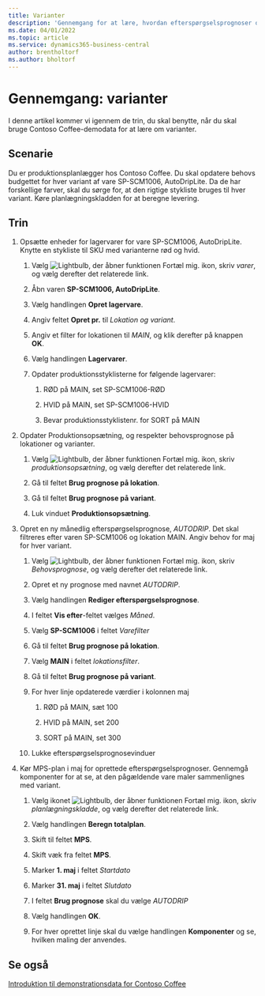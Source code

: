 ```yaml
---
title: Varianter
description: 'Gennemgang for at lære, hvordan efterspørgselsprognoser opdateres for hver variant af et produkt i Business central.'
ms.date: 04/01/2022
ms.topic: article
ms.service: dynamics365-business-central
author: brentholtorf
ms.author: bholtorf
---
```


# <a name="walkthrough-variants"></a>Gennemgang: varianter

I denne artikel kommer vi igennem de trin, du skal benytte, når du skal bruge Contoso Coffee-demodata for at lære om varianter.

## <a name="scenario"></a>Scenarie

Du er produktionsplanlægger hos Contoso Coffee. Du skal opdatere behovs budgettet for hver variant af vare SP-SCM1006, AutoDripLite. Da de har forskellige farver, skal du sørge for, at den rigtige stykliste bruges til hver variant. Køre planlægningskladden for at beregne levering.  

## <a name="steps"></a>Trin

1. Opsætte enheder for lagervarer for vare SP-SCM1006, AutoDripLite. Knytte en stykliste til SKU med varianterne rød og hvid.

    1. Vælg ![Lightbulb, der åbner funktionen Fortæl mig.](../../media/ui-search/search_small.png "Fortæl mig, hvad du vil foretage dig") ikon, skriv *varer*, og vælg derefter det relaterede link.  

    2. Åbn varen **SP-SCM1006, AutoDripLite**.

    3. Vælg handlingen **Opret lagervare**.  

    4. Angiv feltet **Opret pr.** til *Lokation og variant*.

    5. Angiv et filter for lokationen til *MAIN*, og klik derefter på knappen **OK**.

    6. Vælg handlingen **Lagervarer**.  

    7. Opdater produktionsstyklisterne for følgende lagervarer:

        1. RØD på MAIN, set SP-SCM1006-RØD  

        2. HVID på MAIN, set SP-SCM1006-HVID  

        3. Bevar produktionsstyklistenr. for SORT på MAIN  

2. Opdater Produktionsopsætning, og respekter behovsprognose på lokationer og varianter.  

    1. Vælg ![Lightbulb, der åbner funktionen Fortæl mig.](../../media/ui-search/search_small.png "Fortæl mig, hvad du vil foretage dig") ikon, skriv *produktionsopsætning*, og vælg derefter det relaterede link.  

    2. Gå til feltet **Brug prognose på lokation**.

    3. Gå til feltet **Brug prognose på variant**.

    4. Luk vinduet **Produktionsopsætning**.

3. Opret en ny månedlig efterspørgselsprognose, *AUTODRIP*. Det skal filtreres efter varen SP-SCM1006 og lokation MAIN. Angiv behov for maj for hver variant. 

    1. Vælg ![Lightbulb, der åbner funktionen Fortæl mig.](../../media/ui-search/search_small.png "Fortæl mig, hvad du vil foretage dig") ikon, skriv *Behovsprognose*, og vælg derefter det relaterede link.

    2. Opret et ny prognose med navnet *AUTODRIP*.

    3. Vælg handlingen **Rediger efterspørgselsprognose**.

    4. I feltet **Vis efter**-feltet vælges *Måned*.

    5. Vælg **SP-SCM1006** i feltet *Varefilter*

    6. Gå til feltet **Brug prognose på lokation**.

    7. Vælg **MAIN** i feltet *lokationsfilter*.

    8. Gå til feltet **Brug prognose på variant**.

    9. For hver linje opdaterede værdier i kolonnen maj

        1. RØD på MAIN, sæt 100

        2. HVID på MAIN, set 200

        3. SORT på MAIN, set 300

    10. Lukke efterspørgselsprognosevinduer

4. Kør MPS-plan i maj for oprettede efterspørgselsprognoser. Gennemgå komponenter for at se, at den pågældende vare maler sammenlignes med variant.

    1. Vælg ikonet ![Lightbulb, der åbner funktionen Fortæl mig.](../../media/ui-search/search_small.png "Fortæl mig, hvad du vil foretage dig") ikon, skriv *planlægningskladde*, og vælg derefter det relaterede link.

    2. Vælg handlingen **Beregn totalplan**.

    3. Skift til feltet **MPS**.

    4. Skift væk fra feltet **MPS**.

    5. Marker **1. maj** i feltet *Startdato*

    6. Marker **31. maj** i feltet *Slutdato*

    7. I feltet **Brug prognose** skal du vælge *AUTODRIP*

    8. Vælg handlingen **OK**.

    9. For hver oprettet linje skal du vælge handlingen **Komponenter** og se, hvilken maling der anvendes.  

## <a name="see-also"></a>Se også

[Introduktion til demonstrationsdata for Contoso Coffee](../contoso-coffee-intro.md)  

